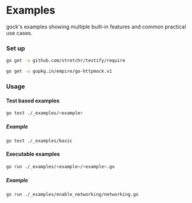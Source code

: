 # Examples

gock's examples showing multiple built-in features and common practical use cases.

### Set up

```bash
go get -u github.com/stretchr/testify/require
```

```bash
go get -u gopkg.in/empire/go-httpmock.v1
```

### Usage

#### Test based examples

```bash
go test ./_examples/<example>
```

##### Example

```bash
go test ./_examples/basic
```

#### Executable examples

```bash
go run ./_examples/<example>/<example>.go
```

##### Example

```bash
go run ./_examples/enable_networking/networking.go
```


